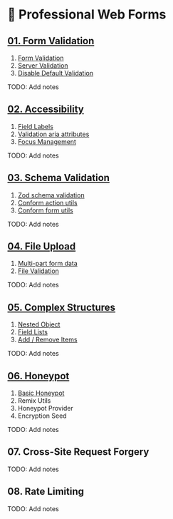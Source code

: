 # 📝 Professional Web Forms

## [01. Form Validation](./01.form-validation/)

1. [Form Validation](./01.form-validation/01.form-validation/)
2. [Server Validation](./01.form-validation/02.server-validation/)
3. [Disable Default Validation](./01.form-validation/03.no-validate/)

TODO: Add notes

## [02. Accessibility](./02.accessibility/)

1. [Field Labels](./02.accessibility/01.labels/)
2. [Validation aria attributes](./02.accessibility/02.aria/)
3. [Focus Management](./02.accessibility/03.focus/)

TODO: Add notes

## [03. Schema Validation](./03.schema-validation/)

1. [Zod schema validation](./03.schema-validation/01.zod/)
2. [Conform action utils](./03.schema-validation/02.conform-action/)
3. [Conform form utils](./03.schema-validation/03.conform-form/)

TODO: Add notes

## [04. File Upload](./04.file-upload/)

1. [Multi-part form data](./04.file-upload/01.multi-part/)
2. [File Validation](./04.file-upload/02.file-validation/)

TODO: Add notes

## [05. Complex Structures](./05.complex-structures/)

1. [Nested Object](./05.complex-structures/01.nested/)
2. [Field Lists](./05.complex-structures/02.lists/)
3. [Add / Remove Items](./05.complex-structures/03.add-remove/)

TODO: Add notes

## [06. Honeypot](./06.honeypot/)

1. [Basic Honeypot](./06.honeypot/01.basic/)
2. Remix Utils
3. Honeypot Provider
4. Encryption Seed

TODO: Add notes

## 07. Cross-Site Request Forgery

TODO: Add notes

## 08. Rate Limiting

TODO: Add notes
